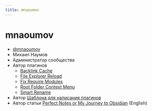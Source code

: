 ```yaml
---
title: mnaoumov
---
```


# mnaoumov

- [@mnaoumov](https://t.me/mnaoumov/)
- Михаил Наумов
- Администратор сообщества
- Автор плагинов
  - [Backlink Cache](../Плагины/Backlink%20Cache.md)
  - [File Explorer Reload](../Плагины/File%20Explorer%20Reload.md)
  - [Fix Require Modules](../Плагины/Fix%20Require%20Modules.md)
  - [Root Folder Context Menu](../Плагины/Root%20Folder%20Context%20Menu.md)
  - [Smart Rename](../Плагины/Smart%20Rename.md)
- Автор [Шаблона для написания плагинов](https://github.com/mnaoumov/obsidian-plugin-bootstrap/)
- Автор статьи [Perfect Notes or My Journey to Obsidian](https://mnaoumov.wordpress.com/2022/05/08/perfect-notes-or-my-journey-to-obsidian/) (English)
